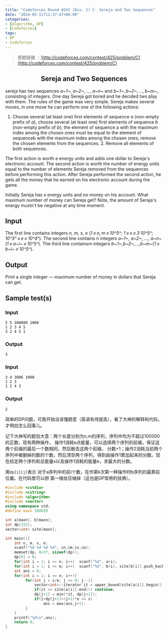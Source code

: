 ```yaml
---
title: "Codeforces Round #243 (Div. 1) C  Sereja and Two Sequences"
date: "2014-05-11T11:37:47+08:00"
categories:
- [Algorithm, DP]
- [Codeforces]
tags:
- DP
- Codeforces
---
```


> 原题链接 ：[http://codeforces.com/contest/425/problem/C](http://codeforces.com/contest/425/problem/C)

<h2><center>Sereja and Two Sequences</center></h2>

sereja has two sequences *a~1~, a~2~, ..., a~n~* and *b~1~, b~2~, ..., b~m~*, consisting of integers. One day Sereja got bored and he decided two play with them. The rules of the game was very simple. Sereja makes several moves, in one move he can perform one of the following actions:

1. Choose several (at least one) first elements of sequence *a* (non-empty prefix of *a*), choose several (at least one) first elements of sequence *b* (non-empty prefix of *b*); the element of sequence a with the maximum index among the chosen ones must be equal to the element of sequenceb with the maximum index among the chosen ones; remove the chosen elements from the sequences.
2. Remove all elements of both sequences.

The first action is worth e energy units and adds one dollar to Sereja's electronic account. The second action is worth the number of energy units equal to the number of elements Sereja removed from the sequences before performing this action. After Sereja performed the second action, he gets all the money that he earned on his electronic account during the game.

Initially Sereja has s energy units and no money on his account. What maximum number of money can Sereja get? Note, the amount of Seraja's energy mustn't be negative at any time moment.

## Input

The first line contains integers *n, m, s, e* (*1 ≤ n, m ≤ 10^5^; 1 ≤ s ≤ 3·10^5^; 10^3^ ≤ e ≤ 10^4^*). The second line contains n integers *a~1~, a~2~, ..., a~n~*(*1 ≤ a~i~ ≤ 10^5^*). The third line containsm integers *b~1~,b~2~,...,b~m~*(*1 ≤ b~i~ ≤ 10^5^*).

## Output

Print a single integer — maximum number of money in dollars that Sereja can get.

## Sample test(s)

### Input
```
5 5 100000 1000
1 2 3 4 5
3 2 4 5 1
```

### Output

```
3
```

### Input

```
3 4 3006 1000
1 2 3
1 2 4 3
```

### Output

```
2
```

简单的DP问题，可我开始没读懂题意（英语有待提高），看了大神的解释和代码，才明白怎么回事儿。

记下大神写的题目大意：两个长度分别为n,m的序列，序列中均为不超过100000的正数，现有两种操作， 操作1消耗e点能量，可以选择两个序列的前缀，保证这两个前缀的最后一个数相同，然后删去这两个前缀， 分数+1；操作2消耗当前两个序列中被删掉的数的个数，然后清空两个序列，得到由操作1累加起来的分数。现在给定两个序列和总能量s以及操作1消耗的能量e，求最大的分数。

用`dp[i][j]`表示 对于a序列中的前i个数，在作第k次第一种操作时b序列的最靠前位置。在代码里可以把
第一维给压缩掉（这也是DP常用的技俩）。

```cpp
#include <cstdio>
#include <cstring>
#include <algorithm>
#include <vector>
using namespace std;
#define maxn 100010

int a[maxn], b[maxn];
int dp[333];
vector<int> site[maxn];

int main(){
    int n, m, s, e;
    scanf("%d %d %d %d", &n,&m,&s,&e);
    memset(dp, 0x3f, sizeof(dp));
    dp[0] = 0;
    for(int i = 1; i <= n; i++)  scanf("%d", a+i);
    for(int i = 1; i <= m; i++)  scanf("%d", b+i), site[b[i]].push_back(i);
    int ans = 0;
    for(int i = 1; i <= n; i++){
         for(int j = s/e; j >= 0; j--){
             vector<int>::iterator it = upper_bound(site[a[i]].begin(), site[a[i]].end(), dp[j]);
             if(it == site[a[i]].end()) continue;
             dp[j+1] = min(*it, dp[j+1]);
             if(i+dp[j+1]+(j+1)*e <= s)
                 ans = max(ans,j+1);
         }
    }
    printf("%d\n",ans);
    return 0;
}
```
